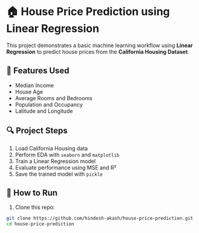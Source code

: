 # 🏠 House Price Prediction using Linear Regression

This project demonstrates a basic machine learning workflow using **Linear Regression** to predict house prices from the **California Housing Dataset**.

## 📌 Features Used
- Median Income
- House Age
- Average Rooms and Bedrooms
- Population and Occupancy
- Latitude and Longitude

## 🔍 Project Steps
1. Load California Housing data
2. Perform EDA with `seaborn` and `matplotlib`
3. Train a Linear Regression model
4. Evaluate performance using MSE and R²
5. Save the trained model with `pickle`

## 🚀 How to Run

1. Clone this repo:
```bash
git clone https://github.com/hindesh-akash/house-price-prediction.git
cd house-price-prediction
